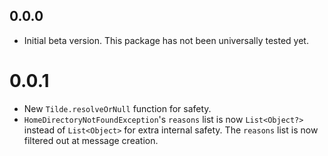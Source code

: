 ## 0.0.0

- Initial beta version. This package has not been universally tested yet.

# 0.0.1

- New `Tilde.resolveOrNull` function for safety.
- `HomeDirectoryNotFoundException`'s `reasons` list is now `List<Object?>` instead of `List<Object>` for extra internal safety. The `reasons` list is now filtered out at message creation.